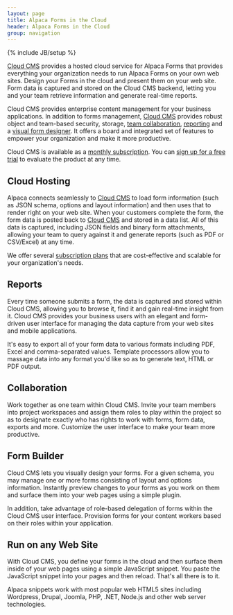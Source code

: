 ```yaml
---
layout: page
title: Alpaca Forms in the Cloud
header: Alpaca Forms in the Cloud
group: navigation
---
```

{% include JB/setup %}

<a href="https://www.cloudcms.com" target="_blank">Cloud CMS</a> provides a hosted cloud service for Alpaca Forms that
provides everything your organization needs to run Alpaca Forms on your own web sites.  Design your Forms in the cloud
and present them on your web site.  Form data is captured and stored on the Cloud CMS backend, letting you and your
team retrieve information and generate real-time reports.

Cloud CMS provides enterprise content management for your business applications.
In addition to forms management, <a href="https://www.cloudcms.com" target="_blank">Cloud CMS</a> provides
robust object and team-based security, storage,
<a href="#collaboration">team collaboration</a>,
<a href="#reports">reporting</a> and a
<a href="#form-builder">visual form designer</a>.  It offers a board and integrated set of features to
empower your organization and make it more productive.

Cloud CMS is available as a <a href="https://www.cloudcms.com/pricing.html" target="_blank">monthly subscription</a>.
You can <a href="https://www.cloudcms.com/trial.html">sign up for a free trial</a> to evaluate the product at any time.

<a name="hosting"></a>
## Cloud Hosting

Alpaca connects seamlessly to <a href="https://www.cloudcms.com" target="_blank">Cloud CMS</a> to load form information
(such as JSON schema, options and layout information) and then uses that to render right on your web site.  When
your customers complete the form, the form data is posted back to
<a href="https://www.cloudcms.com" target="_blank">Cloud CMS</a> and stored in a data list.  All of this data is
captured, including JSON fields and binary form attachments, allowing your team to query against it and generate
reports (such as PDF or CSV/Excel) at any time.

We offer several <a href="https://www.cloudcms.com/pricing.html" target="_blank">subscription plans</a>
that are cost-effective and scalable for your organization's needs.

<a name="reports"></a>
## Reports

Every time someone submits a form, the data is captured and stored within Cloud CMS, allowing you to browse it, find
it and gain real-time insight from it.  Cloud CMS provides your business users with an elegant and form-driven user
interface for managing the data capture from your web sites and mobile applications.

It's easy to export all of your form data to various formats including PDF, Excel and comma-separated values.
Template processors allow you to massage data into any format you'd like so as to generate text, HTML or PDF output.

<a name="collaboration"></a>
## Collaboration

Work together as one team within Cloud CMS.  Invite your team members into project workspaces and assign them roles to
play within the project so as to designate exactly who has rights to work with forms, form data, exports and more.
Customize the user interface to make your team more productive.

<a name="form-builder"></a>
## Form Builder

Cloud CMS lets you visually design your forms.  For a given schema, you may manage one or more forms consisting of
layout and options information.  Instantly preview changes to your forms as you work on them and surface them into
your web pages using a simple plugin.

In addition, take advantage of role-based delegation of forms within the Cloud CMS user interface.  Provision forms
for your content workers based on their roles within your application.

<a name="plugin"></a>
## Run on any Web Site

With Cloud CMS, you define your forms in the cloud and then surface them inside of your web pages using a simple
JavaScript snippet.  You paste the JavaScript snippet into your pages and then reload.  That's all there is to it.

Alpaca snippets work with most popular web HTML5 sites including Wordpress, Drupal, Joomla, PHP, .NET, Node.js and
other web server technologies.